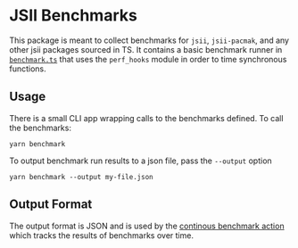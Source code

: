 # JSII Benchmarks

This package is meant to collect benchmarks for `jsii`, `jsii-pacmak`, and any other jsii packages sourced in TS. It
contains a basic benchmark runner in [`benchmark.ts`](lib/benchmark.ts) that uses the `perf_hooks` module in order to
time synchronous functions.

## Usage

There is a small CLI app wrapping calls to the benchmarks defined. To call the benchmarks:

```
yarn benchmark
```

To output benchmark run results to a json file, pass the `--output` option

```
yarn benchmark --output my-file.json
```

## Output Format

The output format is JSON and is used by the
[continous benchmark action](https://github.com/benchmark-action/github-action-benchmark) which tracks the results of
benchmarks over time.
